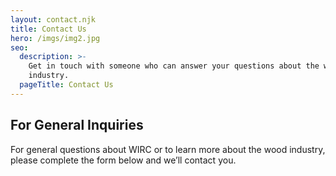```yaml
---
layout: contact.njk
title: Contact Us
hero: /imgs/img2.jpg
seo:
  description: >-
    Get in touch with someone who can answer your questions about the wood
    industry.
  pageTitle: Contact Us
---
```


## For General Inquiries

For general questions about WIRC or to learn more about the wood industry,
please complete the form below and we’ll contact you.
